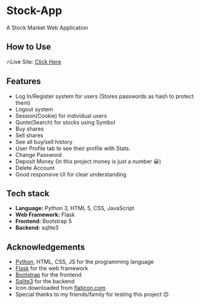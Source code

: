 # Stock-App

A Stock Market Web Application

## How to Use

🔥Live Site: [Click Here](https://stock-app-7yg6.onrender.com/)
<!-- <b>NOTE: This Web Application will be hosted soon.</b><br>So for now, to test this Application you will have to
1. Install [Python 3.12](https://www.python.org/) or latest. You can also follow [this video](https://www.youtube.com/watch?v=NES0LRUFMBE)
2. Install Flask module using `pip install flask`
3. Press `Ctrl + Right Click` and run Powershell on the main directory(the folder where you downloaded this code)
4. Type `python app.py` and hit Enter
5. Copy the server link from the command line. i.e. `http://127.0.0.1:5000/`
6. Paste it to your web browser URL tab.
7. You are good to go :) -->

## Features

- Log In/Register system for users (Stores passwords as hash to protect them)
- Logout system
- Session(Cookie) for individual users
- Quote(Search) for stocks using Symbol
- Buy shares
- Sell shares
- See all buy/sell history
- User Profile tab to see their profile with Stats.
- Change Password
- Deposit Money (In this project money is just a number 😀)
- Delete Account
- Good responsive UI for clear understanding

## Tech stack

- **Language:** Python 3, HTML 5, CSS, JavaScript
- **Web Framework:** Flask
- **Frontend:** Bootstrap 5
- **Backend:** sqlite3

## Acknowledgements

- [Python](https://www.python.org/), HTML, CSS, JS for the programming language
- [Flask](https://flask.palletsprojects.com/) for the web framework
- [Bootstrap](https://getbootstrap.com/) for the frontend
- [Sqlite3](https://sqlite.org/) for the backend
- Icon downloaded from [flaticon.com](https://www.flaticon.com/)
- Special thanks to my friends/family for testing this project 😊
